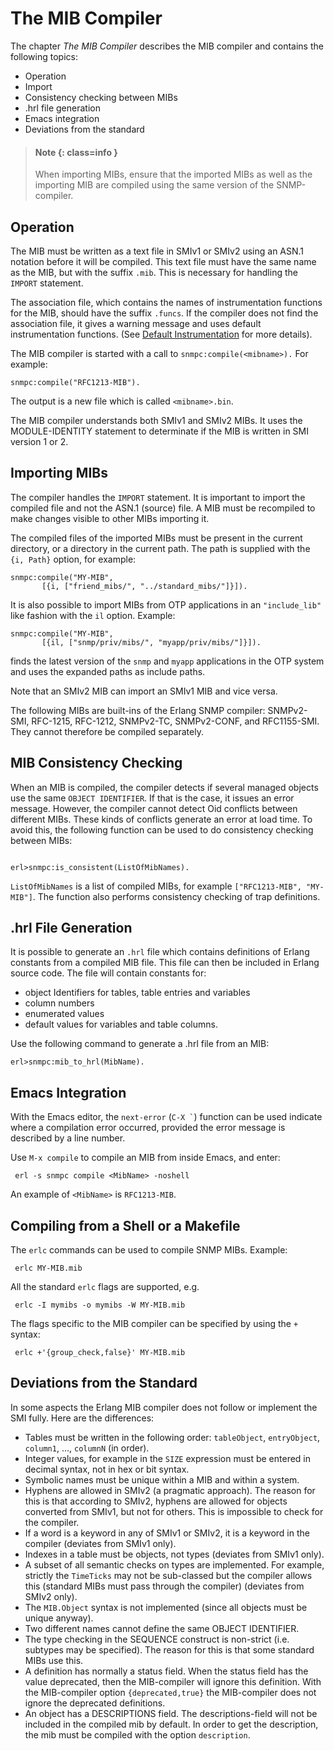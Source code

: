 # The MIB Compiler

The chapter *The MIB Compiler* describes the MIB compiler and contains the following topics:

* Operation
* Import
* Consistency checking between MIBs
* .hrl file generation
* Emacs integration
* Deviations from the standard

> #### Note {: class=info }
> When importing MIBs, ensure that the imported MIBs as well as the importing MIB are compiled using the same version of the SNMP-compiler.

## Operation

The MIB must be written as a text file in SMIv1 or SMIv2 using an ASN.1 notation before it will be compiled. This text file must have the same name as the MIB, but with the suffix `.mib`. This is necessary for handling the `IMPORT` statement.

The association file, which contains the names of instrumentation functions for the MIB, should have the suffix `.funcs`. If the compiler does not find the association file, it gives a warning message and uses default instrumentation functions. (See [Default Instrumentation](snmp_instr_functions.md#snmp_3) for more details).

The MIB compiler is started with a call to `snmpc:compile(<mibname>).` For example:

```text
snmpc:compile("RFC1213-MIB").
```

The output is a new file which is called `<mibname>.bin`.

The MIB compiler understands both SMIv1 and SMIv2 MIBs. It uses the MODULE-IDENTITY statement to determinate if the MIB is written in SMI version 1 or 2.

## Importing MIBs

The compiler handles the `IMPORT` statement. It is important to import the compiled file and not the ASN.1 (source) file. A MIB must be recompiled to make changes visible to other MIBs importing it.

The compiled files of the imported MIBs must be present in the current directory, or a directory in the current path. The path is supplied with the `{i, Path}` option, for example:

```text
snmpc:compile("MY-MIB", 
       [{i, ["friend_mibs/", "../standard_mibs/"]}]).
```

It is also possible to import MIBs from OTP applications in an `"include_lib"` like fashion with the `il` option. Example:

```text
snmpc:compile("MY-MIB", 
       [{il, ["snmp/priv/mibs/", "myapp/priv/mibs/"]}]).
```

finds the latest version of the `snmp` and `myapp` applications in the OTP system and uses the expanded paths as include paths.

Note that an SMIv2 MIB can import an SMIv1 MIB and vice versa.

The following MIBs are built-ins of the Erlang SNMP compiler: SNMPv2-SMI, RFC-1215, RFC-1212, SNMPv2-TC, SNMPv2-CONF, and RFC1155-SMI. They cannot therefore be compiled separately.

## MIB Consistency Checking

When an MIB is compiled, the compiler detects if several managed objects use the same `OBJECT IDENTIFIER`. If that is the case, it issues an error message. However, the compiler cannot detect Oid conflicts between different MIBs. These kinds of conflicts generate an error at load time. To avoid this, the following function can be used to do consistency checking between MIBs:

```text

erl>snmpc:is_consistent(ListOfMibNames).
```

`ListOfMibNames` is a list of compiled MIBs, for example `["RFC1213-MIB", "MY-MIB"]`. The function also performs consistency checking of trap definitions.

## .hrl File Generation

It is possible to generate an `.hrl` file which contains definitions of Erlang constants from a compiled MIB file. This file can then be included in Erlang source code. The file will contain constants for:

* object Identifiers for tables, table entries and variables
* column numbers
* enumerated values
* default values for variables and table columns.

Use the following command to generate a .hrl file from an MIB:

```text
erl>snmpc:mib_to_hrl(MibName).
```

## Emacs Integration

With the Emacs editor, the `next-error` (`` C-X ` ``) function can be used indicate where a compilation error occurred, provided the error message is described by a line number.

Use `M-x compile` to compile an MIB from inside Emacs, and enter:

```text
 erl -s snmpc compile <MibName> -noshell
```

An example of `<MibName>` is `RFC1213-MIB`.

## Compiling from a Shell or a Makefile

The `erlc` commands can be used to compile SNMP MIBs. Example:

```text
 erlc MY-MIB.mib
```

All the standard `erlc` flags are supported, e.g.

```text
 erlc -I mymibs -o mymibs -W MY-MIB.mib
```

The flags specific to the MIB compiler can be specified by using the `+` syntax:

```text
 erlc +'{group_check,false}' MY-MIB.mib
```

## Deviations from the Standard

In some aspects the Erlang MIB compiler does not follow or implement the SMI fully. Here are the differences:

* Tables must be written in the following order: `tableObject`, `entryObject`, `column1`, ..., `columnN` (in order).
* Integer values, for example in the `SIZE` expression must be entered in decimal syntax, not in hex or bit syntax.
* Symbolic names must be unique within a MIB and within a system.
* Hyphens are allowed in SMIv2 (a pragmatic approach). The reason for this is that according to SMIv2, hyphens are allowed for objects converted from SMIv1, but not for others. This is impossible to check for the compiler.
* If a word is a keyword in any of SMIv1 or SMIv2, it is a keyword in the compiler (deviates from SMIv1 only).
* Indexes in a table must be objects, not types (deviates from SMIv1 only).
* A subset of all semantic checks on types are implemented. For example, strictly the `TimeTicks` may not be sub-classed but the compiler allows this (standard MIBs must pass through the compiler) (deviates from SMIv2 only).
* The `MIB.Object` syntax is not implemented (since all objects must be unique anyway).
* Two different names cannot define the same OBJECT IDENTIFIER.
* The type checking in the SEQUENCE construct is non-strict (i.e. subtypes may be specified). The reason for this is that some standard MIBs use this.
* A definition has normally a status field. When the status field has the value deprecated, then the MIB-compiler will ignore this definition. With the MIB-compiler option `{deprecated,true}` the MIB-compiler does not ignore the deprecated definitions.
* An object has a DESCRIPTIONS field. The descriptions-field will not be included in the compiled mib by default. In order to get the description, the mib must be compiled with the option `description`.
